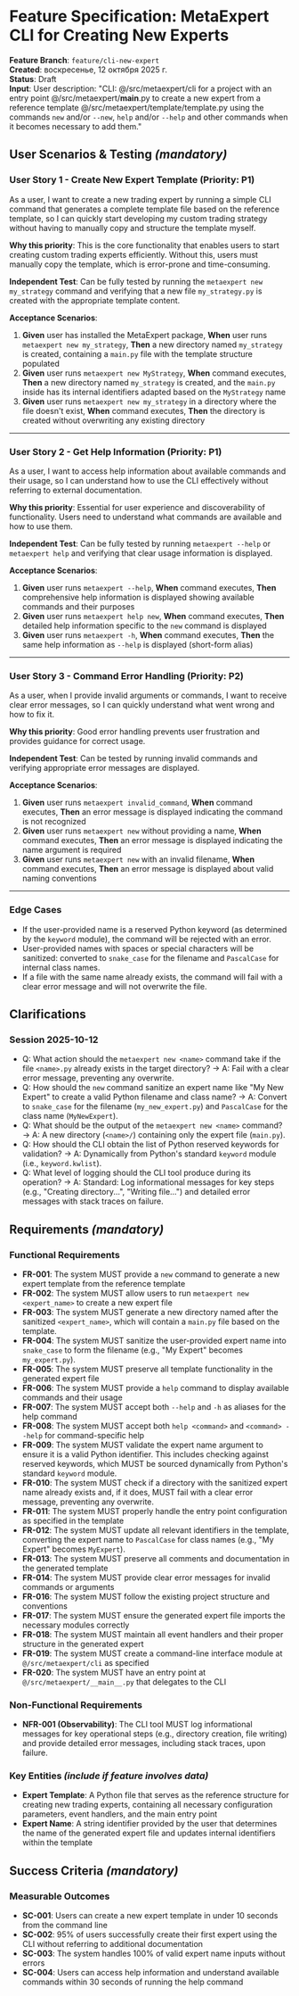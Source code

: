 # Feature Specification: MetaExpert CLI for Creating New Experts

**Feature Branch**: `feature/cli-new-expert`  
**Created**: воскресенье, 12 октября 2025 г.  
**Status**: Draft  
**Input**: User description: "CLI: @/src/metaexpert/cli for a project with an entry point @/src/metaexpert/__main__.py to create a new expert from a reference template @/src/metaexpert/template/template.py using the commands `new` and/or `--new`, `help` and/or `--help` and other commands when it becomes necessary to add them."

## User Scenarios & Testing *(mandatory)*

### User Story 1 - Create New Expert Template (Priority: P1)

As a user, I want to create a new trading expert by running a simple CLI command that generates a complete template file based on the reference template, so I can quickly start developing my custom trading strategy without having to manually copy and structure the template myself.

**Why this priority**: This is the core functionality that enables users to start creating custom trading experts efficiently. Without this, users must manually copy the template, which is error-prone and time-consuming.

**Independent Test**: Can be fully tested by running the `metaexpert new my_strategy` command and verifying that a new file `my_strategy.py` is created with the appropriate template content.

**Acceptance Scenarios**:

1. **Given** user has installed the MetaExpert package, **When** user runs `metaexpert new my_strategy`, **Then** a new directory named `my_strategy` is created, containing a `main.py` file with the template structure populated
2. **Given** user runs `metaexpert new MyStrategy`, **When** command executes, **Then** a new directory named `my_strategy` is created, and the `main.py` inside has its internal identifiers adapted based on the `MyStrategy` name
3. **Given** user runs `metaexpert new my_strategy` in a directory where the file doesn't exist, **When** command executes, **Then** the directory is created without overwriting any existing directory

---

### User Story 2 - Get Help Information (Priority: P1)

As a user, I want to access help information about available commands and their usage, so I can understand how to use the CLI effectively without referring to external documentation.

**Why this priority**: Essential for user experience and discoverability of functionality. Users need to understand what commands are available and how to use them.

**Independent Test**: Can be fully tested by running `metaexpert --help` or `metaexpert help` and verifying that clear usage information is displayed.

**Acceptance Scenarios**:

1. **Given** user runs `metaexpert --help`, **When** command executes, **Then** comprehensive help information is displayed showing available commands and their purposes
2. **Given** user runs `metaexpert help new`, **When** command executes, **Then** detailed help information specific to the `new` command is displayed
3. **Given** user runs `metaexpert -h`, **When** command executes, **Then** the same help information as `--help` is displayed (short-form alias)

---

### User Story 3 - Command Error Handling (Priority: P2)

As a user, when I provide invalid arguments or commands, I want to receive clear error messages, so I can quickly understand what went wrong and how to fix it.

**Why this priority**: Good error handling prevents user frustration and provides guidance for correct usage.

**Independent Test**: Can be tested by running invalid commands and verifying appropriate error messages are displayed.

**Acceptance Scenarios**:

1. **Given** user runs `metaexpert invalid_command`, **When** command executes, **Then** an error message is displayed indicating the command is not recognized
2. **Given** user runs `metaexpert new` without providing a name, **When** command executes, **Then** an error message is displayed indicating the name argument is required
3. **Given** user runs `metaexpert new` with an invalid filename, **When** command executes, **Then** an error message is displayed about valid naming conventions

---

### Edge Cases

- If the user-provided name is a reserved Python keyword (as determined by the `keyword` module), the command will be rejected with an error.
- User-provided names with spaces or special characters will be sanitized: converted to `snake_case` for the filename and `PascalCase` for internal class names.
- If a file with the same name already exists, the command will fail with a clear error message and will not overwrite the file.

## Clarifications

### Session 2025-10-12

- Q: What action should the `metaexpert new <name>` command take if the file `<name>.py` already exists in the target directory? → A: Fail with a clear error message, preventing any overwrite.
- Q: How should the `new` command sanitize an expert name like "My New Expert" to create a valid Python filename and class name? → A: Convert to `snake_case` for the filename (`my_new_expert.py`) and `PascalCase` for the class name (`MyNewExpert`).
- Q: What should be the output of the `metaexpert new <name>` command? → A: A new directory (`<name>/`) containing only the expert file (`main.py`).
- Q: How should the CLI obtain the list of Python reserved keywords for validation? → A: Dynamically from Python's standard `keyword` module (i.e., `keyword.kwlist`).
- Q: What level of logging should the CLI tool produce during its operation? → A: Standard: Log informational messages for key steps (e.g., "Creating directory...", "Writing file...") and detailed error messages with stack traces on failure.

## Requirements *(mandatory)*

### Functional Requirements

- **FR-001**: The system MUST provide a `new` command to generate a new expert template from the reference template
- **FR-002**: The system MUST allow users to run `metaexpert new <expert_name>` to create a new expert file
- **FR-003**: The system MUST generate a new directory named after the sanitized `<expert_name>`, which will contain a `main.py` file based on the template.
- **FR-004**: The system MUST sanitize the user-provided expert name into `snake_case` to form the filename (e.g., "My Expert" becomes `my_expert.py`).
- **FR-005**: The system MUST preserve all template functionality in the generated expert file
- **FR-006**: The system MUST provide a `help` command to display available commands and their usage
- **FR-007**: The system MUST accept both `--help` and `-h` as aliases for the help command
- **FR-008**: The system MUST accept both `help <command>` and `<command> --help` for command-specific help
- **FR-009**: The system MUST validate the expert name argument to ensure it is a valid Python identifier. This includes checking against reserved keywords, which MUST be sourced dynamically from Python's standard `keyword` module.
- **FR-010**: The system MUST check if a directory with the sanitized expert name already exists and, if it does, MUST fail with a clear error message, preventing any overwrite.
- **FR-011**: The system MUST properly handle the entry point configuration as specified in the template
- **FR-012**: The system MUST update all relevant identifiers in the template, converting the expert name to `PascalCase` for class names (e.g., "My Expert" becomes `MyExpert`).
- **FR-013**: The system MUST preserve all comments and documentation in the generated template
- **FR-014**: The system MUST provide clear error messages for invalid commands or arguments
- **FR-016**: The system MUST follow the existing project structure and conventions
- **FR-017**: The system MUST ensure the generated expert file imports the necessary modules correctly
- **FR-018**: The system MUST maintain all event handlers and their proper structure in the generated expert
- **FR-019**: The system MUST create a command-line interface module at `@/src/metaexpert/cli` as specified
- **FR-020**: The system MUST have an entry point at `@/src/metaexpert/__main__.py` that delegates to the CLI

### Non-Functional Requirements

- **NFR-001 (Observability)**: The CLI tool MUST log informational messages for key operational steps (e.g., directory creation, file writing) and provide detailed error messages, including stack traces, upon failure.

### Key Entities *(include if feature involves data)*

- **Expert Template**: A Python file that serves as the reference structure for creating new trading experts, containing all necessary configuration parameters, event handlers, and the main entry point
- **Expert Name**: A string identifier provided by the user that determines the name of the generated expert file and updates internal identifiers within the template

## Success Criteria *(mandatory)*

### Measurable Outcomes

- **SC-001**: Users can create a new expert template in under 10 seconds from the command line
- **SC-002**: 95% of users successfully create their first expert using the CLI without referring to additional documentation
- **SC-003**: The system handles 100% of valid expert name inputs without errors
- **SC-004**: Users can access help information and understand available commands within 30 seconds of running the help command